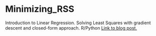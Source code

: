 # Minimizing_RSS
Introduction to Linear Regression.
Solving Least Squares with gradient descent and closed-form approach. R/Python
[Link to blog post.](https://oluvvafemi.github.io/blog/2020/07/27/Linear-models-for-regression-part-1)
